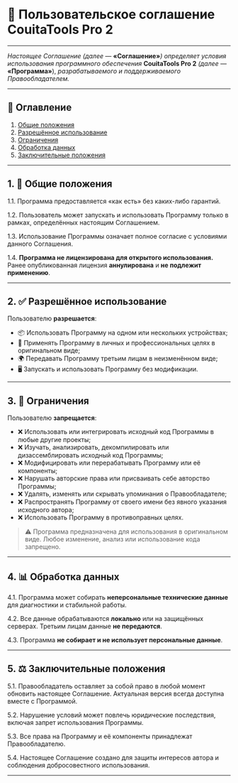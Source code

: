 # 📄 Пользовательское соглашение **CouitaTools Pro 2**

---

*Настоящее Соглашение (далее —* **«Соглашение»***) определяет условия использования программного обеспечения* **CouitaTools Pro 2** *(далее —* **«Программа»**), *разрабатываемого и поддерживаемого Правообладателем.*

---

## 📌 Оглавление

1. [Общие положения](#1-📝-общие-положения)  
2. [Разрешённое использование](#2-✅-разрешённое-использование)  
3. [Ограничения](#3-🚫-ограничения)  
4. [Обработка данных](#4-📊-обработка-данных)  
5. [Заключительные положения](#5-⚖️-заключительные-положения)

---

## 1. 📝 Общие положения

1.1. Программа предоставляется «как есть» без каких-либо гарантий.

1.2. Пользователь может запускать и использовать Программу только в рамках, определённых настоящим Соглашением.

1.3. Использование Программы означает полное согласие с условиями данного Соглашения.

1.4. **Программа не лицензирована для открытого использования.** Ранее опубликованная лицензия **аннулирована** и **не подлежит применению**.

---

## 2. ✅ Разрешённое использование

Пользователю **разрешается**:

- 📦 Использовать Программу на одном или нескольких устройствах;
- 🧩 Применять Программу в личных и профессиональных целях в оригинальном виде;
- 🌍 Передавать Программу третьим лицам в неизменённом виде;
- 🖥️ Запускать и использовать Программу без модификации.

---

## 3. 🚫 Ограничения

Пользователю **запрещается**:

- ❌ Использовать или интегрировать исходный код Программы в любые другие проекты;
- ❌ Изучать, анализировать, декомпилировать или дизассемблировать исходный код Программы;
- ❌ Модифицировать или перерабатывать Программу или её компоненты;
- ❌ Нарушать авторские права или присваивать себе авторство Программы;
- ❌ Удалять, изменять или скрывать упоминания о Правообладателе;
- ❌ Распространять Программу от своего имени без явного указания исходного автора;
- ❌ Использовать Программу в противоправных целях.

> ⚠️ Программа предназначена для использования в оригинальном виде. Любое изменение, анализ или использование кода запрещено.

---

## 4. 📊 Обработка данных

4.1. Программа может собирать **неперсональные технические данные** для диагностики и стабильной работы.

4.2. Все данные обрабатываются **локально** или на защищённых серверах. Третьим лицам данные **не передаются**.

4.3. Программа **не собирает и не использует персональные данные**.

---

## 5. ⚖️ Заключительные положения

5.1. Правообладатель оставляет за собой право в любой момент обновить настоящее Соглашение. Актуальная версия всегда доступна вместе с Программой.

5.2. Нарушение условий может повлечь юридические последствия, включая запрет использования Программы.

5.3. Все права на Программу и её компоненты принадлежат Правообладателю.

5.4. Настоящее Соглашение создано для защиты интересов автора и соблюдения добросовестного использования.

---
